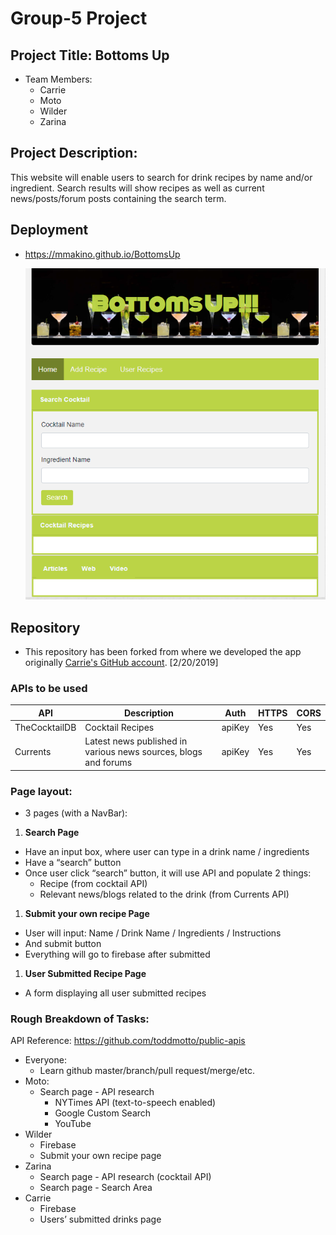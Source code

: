 # Group-5 Project

## Project Title: Bottoms Up
* Team Members:
  * Carrie
  * Moto
  * Wilder
  * Zarina

## Project Description:
This website will enable users to search for drink recipes by name and/or ingredient. Search results will show recipes as well as current news/posts/forum posts containing the search term.

## Deployment
*  https://mmakino.github.io/BottomsUp

   ![BottomsUp!](assets/images/demo_home.png)

## Repository
* This repository has been forked from where we developed the app originally [Carrie's GitHub account](https://github.com/chengyisong/bottomsup). [2/20/2019]

### APIs to be used
API | Description | Auth | HTTPS | CORS
--- | ----------- | ---- | ----- | ----
TheCocktailDB | Cocktail Recipes | apiKey | Yes | Yes
Currents | Latest news published in various news sources, blogs and forums | apiKey | Yes | Yes

### Page layout:
* 3 pages (with a NavBar): 
1. __Search Page__
  * Have an input box, where user can type in a drink name / ingredients
  * Have a “search” button
  * Once user click “search” button, it will use API and populate 2 things:
    * Recipe (from cocktail API)
    * Relevant news/blogs related to the drink (from Currents API)
1. __Submit your own recipe Page__
  * User will input: Name / Drink Name / Ingredients / Instructions
  * And submit button
  * Everything will go to firebase after submitted
1. __User Submitted Recipe Page__
  * A form displaying all user submitted recipes

### Rough Breakdown of Tasks:
API Reference: https://github.com/toddmotto/public-apis

* Everyone:
  * Learn github master/branch/pull request/merge/etc.
* Moto:
  * Search page - API research 
    * NYTimes API (text-to-speech enabled)
    * Google Custom Search
    * YouTube
* Wilder
  * Firebase
  * Submit your own recipe page
* Zarina
  * Search page - API research (cocktail API)
  * Search page - Search Area
* Carrie
  * Firebase
  * Users’ submitted drinks page
